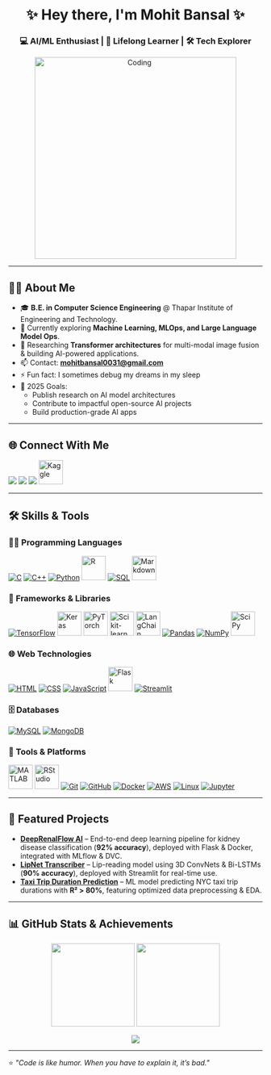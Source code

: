<h1 align="center">✨ Hey there, I'm Mohit Bansal ✨</h1>
<h3 align="center">💻 AI/ML Enthusiast | 🚀 Lifelong Learner | 🛠 Tech Explorer</h3>

<p align="center">
    <img alt="Coding" width="400" src="https://miro.medium.com/max/1360/1*IRGHmiGsa16stedQvIaZfw.gif">
</p>

---

## 👨‍💻 About Me
- 🎓 **B.E. in Computer Science Engineering** @ Thapar Institute of Engineering and Technology.
- 🌱 Currently exploring **Machine Learning, MLOps, and Large Language Model Ops**.
- 🔭 Researching **Transformer architectures** for multi-modal image fusion & building AI-powered applications.
- 📫 Contact: **mohitbansal0031@gmail.com**  
- ⚡ Fun fact: I sometimes debug my dreams in my sleep  
- 🎯 2025 Goals:
  - Publish research on AI model architectures
  - Contribute to impactful open-source AI projects
  - Build production-grade AI apps

---

## 🌐 Connect With Me
<p align="left">
<a href="https://twitter.com/mohit_bansal31" target="_blank"><img src="https://img.icons8.com/color/48/twitter--v1.png"/></a>
<a href="https://linkedin.com/in/mohitbansal31" target="_blank"><img src="https://img.icons8.com/color/48/linkedin.png"/></a>
<a href="mailto:mohitbansal0031@gmail.com" target="_blank"><img src="https://img.icons8.com/color/48/gmail-new.png"/></a>
<!-- <a href="https://leetcode.com/u/mohitbansal0031/" target="_blank"><img src="https://img.icons8.com/external-tal-revivo-shadow-tal-revivo/48/external-level-up-your-coding-skills-and-quickly-land-a-job-logo-shadow-tal-revivo.png"/></a>-->
<a href="https://www.kaggle.com/mohitbansal31s" target="_blank"><img src="https://upload.wikimedia.org/wikipedia/commons/7/7c/Kaggle_logo.png" width="48" height="48" alt="Kaggle"/></a>
</a>
</p>

---

## 🛠️ Skills & Tools

### 👨‍💻 Programming Languages
<p>
    <a href="https://en.wikipedia.org/wiki/C_(programming_language)" target="_blank"><img src="https://img.icons8.com/color/48/c-programming.png" alt="C"/></a>
    <a href="https://isocpp.org/" target="_blank"><img src="https://img.icons8.com/color/48/c-plus-plus-logo.png" alt="C++"/></a>
    <a href="https://www.python.org/doc/" target="_blank"><img src="https://img.icons8.com/color/48/python.png" alt="Python"/></a>
<a href="https://www.r-project.org/other-docs.html" target="_blank"><img src="https://upload.wikimedia.org/wikipedia/commons/1/1b/R_logo.svg" width="48" height="48" alt="R"/></a>
    <a href="https://dev.mysql.com/doc/refman/8.0/en/" target="_blank"><img src="https://img.icons8.com/ios-filled/48/4479A1/sql.png" alt="SQL"/></a>
    <a href="https://www.markdownguide.org/" target="_blank"><img src="https://upload.wikimedia.org/wikipedia/commons/4/48/Markdown-mark.svg" width="48" height="48" alt="Markdown"/></a>
</p>

### 🧰 Frameworks & Libraries
<p>
    <a href="https://www.tensorflow.org/learn" target="_blank"><img src="https://img.icons8.com/color/48/tensorflow.png" alt="TensorFlow"/></a>
    <a href="https://keras.io/" target="_blank"><img src="https://upload.wikimedia.org/wikipedia/commons/a/ae/Keras_logo.svg" width="48" height="48" alt="Keras"/></a>
    <a href="https://pytorch.org/docs/stable/index.html" target="_blank"><img src="https://upload.wikimedia.org/wikipedia/commons/1/10/PyTorch_logo_icon.svg" width="48" height="48" alt="PyTorch"/></a>
    <a href="https://scikit-learn.org/stable/user_guide.html" target="_blank"><img src="https://upload.wikimedia.org/wikipedia/commons/0/05/Scikit_learn_logo_small.svg" width="48" height="48" alt="Scikit-learn"/></a>
    <a href="https://www.langchain.com/" target="_blank"><img src="https://avatars.githubusercontent.com/u/126733545?s=200&v=4" width="48" height="48" alt="LangChain"/></a>
    <a href="https://pandas.pydata.org/docs/" target="_blank"><img src="https://img.icons8.com/color/48/pandas.png" alt="Pandas"/></a>
    <a href="https://numpy.org/doc/" target="_blank"><img src="https://img.icons8.com/color/48/numpy.png" alt="NumPy"/></a>
    <a href="https://docs.scipy.org/doc/scipy/" target="_blank"><img src="https://upload.wikimedia.org/wikipedia/commons/b/b2/SCIPY_2.svg" width="48" height="48" alt="SciPy"/></a>
</p>

### 🌐 Web Technologies
<p>
    <a href="https://developer.mozilla.org/en-US/docs/Web/HTML" target="_blank"><img src="https://img.icons8.com/color/48/html-5.png" alt="HTML"/></a>
    <a href="https://developer.mozilla.org/en-US/docs/Web/CSS" target="_blank"><img src="https://img.icons8.com/color/48/css3.png" alt="CSS"/></a>
    <a href="https://developer.mozilla.org/en-US/docs/Web/JavaScript" target="_blank"><img src="https://img.icons8.com/color/48/javascript--v1.png" alt="JavaScript"/></a>
    <a href="https://flask.palletsprojects.com/en/3.0.x/" target="_blank"><img src="https://upload.wikimedia.org/wikipedia/commons/3/3c/Flask_logo.svg" width="48" height="48" alt="Flask"/></a>
    <a href="https://docs.streamlit.io/" target="_blank"><img src="https://img.icons8.com/color/48/streamlit.png" alt="Streamlit"/></a>
</p>

### 🗄 Databases
<p>
    <a href="https://dev.mysql.com/doc/" target="_blank"><img src="https://img.icons8.com/color/48/mysql-logo.png" alt="MySQL"/></a>
    <a href="https://www.mongodb.com/docs/" target="_blank"><img src="https://img.icons8.com/color/48/mongodb.png" alt="MongoDB"/></a>
</p>

### 🔧 Tools & Platforms
<p>
    <a href="https://in.mathworks.com/help/matlab/" target="_blank"><img src="https://upload.wikimedia.org/wikipedia/commons/2/21/Matlab_Logo.png" width="48" height="48" alt="MATLAB"/></a>
    <a href="https://posit.co/download/rstudio-desktop/" target="_blank"><img src="https://upload.wikimedia.org/wikipedia/commons/d/d0/RStudio_logo_flat.svg" width="48" height="48" alt="RStudio"/></a>
    <a href="https://git-scm.com/doc" target="_blank"><img src="https://img.icons8.com/color/48/git.png" alt="Git"/></a>
    <a href="https://docs.github.com/en" target="_blank"><img src="https://img.icons8.com/color/48/github--v1.png" alt="GitHub"/></a>
    <a href="https://docs.docker.com/" target="_blank"><img src="https://img.icons8.com/color/48/docker.png" alt="Docker"/></a>
    <a href="https://aws.amazon.com/documentation/" target="_blank"><img src="https://img.icons8.com/color/48/amazon-web-services.png" alt="AWS"/></a>
    <a href="https://www.linux.org/docs/" target="_blank"><img src="https://img.icons8.com/color/48/linux--v1.png" alt="Linux"/></a>
    <a href="https://jupyter.org/documentation" target="_blank"><img src="https://img.icons8.com/fluency/48/jupyter.png" alt="Jupyter"/></a>
</p>


---

## 🚀 Featured Projects
- **[DeepRenalFlow AI](https://github.com/Mohit-Bansal-31/DeepRenalFlow_AI)** – End-to-end deep learning pipeline for kidney disease classification (**92% accuracy**), deployed with Flask & Docker, integrated with MLflow & DVC.  
- **[LipNet Transcriber](https://github.com/Mohit-Bansal-31/LipNet_Transcriber)** – Lip-reading model using 3D ConvNets & Bi-LSTMs (**90% accuracy**), deployed with Streamlit for real-time use.  
- **[Taxi Trip Duration Prediction](https://github.com/Mohit-Bansal-31/Taxi_Trip_Prediction)** – ML model predicting NYC taxi trip durations with **R² > 80%**, featuring optimized data preprocessing & EDA.

---

## 📊 GitHub Stats & Achievements
<p align="center">
<img src="https://github-readme-stats.vercel.app/api?username=mohit-bansal-31&show_icons=true&theme=tokyonight" height="165"/>
<img src="https://github-readme-streak-stats.herokuapp.com/?user=mohit-bansal-31&theme=tokyonight" height="165"/>
</p>
<p align="center">
<img src="https://github-profile-trophy.vercel.app/?username=mohit-bansal-31&theme=onedark&no-frame=true&row=1&column=6"/>
</p>

---

⭐ *"Code is like humor. When you have to explain it, it’s bad."*  
